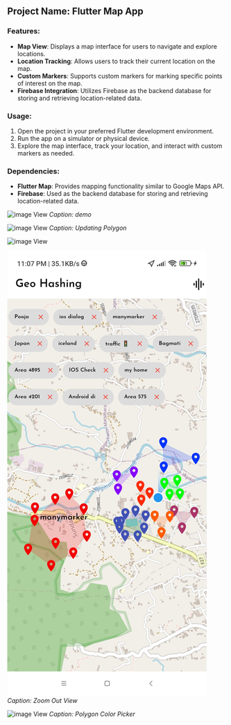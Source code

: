 ## Project Name: Flutter Map App

### Features:
- **Map View**: Displays a map interface for users to navigate and explore locations.
- **Location Tracking**: Allows users to track their current location on the map.
- **Custom Markers**: Supports custom markers for marking specific points of interest on the map.
- **Firebase Integration**: Utilizes Firebase as the backend database for storing and retrieving location-related data.

### Usage:
1. Open the project in your preferred Flutter development environment.
2. Run the app on a simulator or physical device.
3. Explore the map interface, track your location, and interact with custom markers as needed.

### Dependencies:
- **Flutter Map**: Provides mapping functionality similar to Google Maps API.
- **Firebase**: Used as the backend database for storing and retrieving location-related data.

![image View](\geohash\outputs\demo.gif)
*Caption: demo*

![image View](\geohash\outputs\demo2.gif)
*Caption: Updating Polygon*


![image View](\geohash\outputs\1.jpg)

![image View](\outputs\2.jpg)
*Caption: Zoom Out View*

![image View](\geohash\outputs\3.jpg)
*Caption: Polygon Color Picker*
